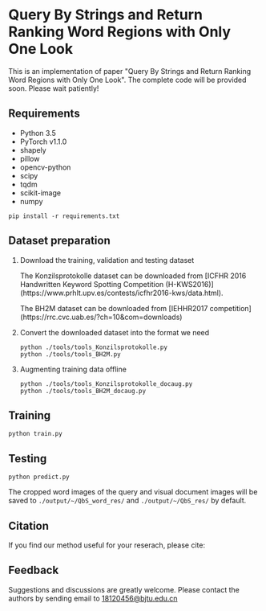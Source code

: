 # Query By Strings and Return Ranking Word Regions with Only One Look
This is an implementation of paper "Query By Strings and Return Ranking Word Regions with Only One Look". The complete code will be provided soon. Please wait patiently!

## Requirements
* Python 3.5
* PyTorch v1.1.0
* shapely
* pillow
* opencv-python
* scipy
* tqdm
* scikit-image
* numpy
```
pip install -r requirements.txt
```

## Dataset preparation
1. Download the training, validation and testing dataset
    <p>The Konzilsprotokolle dataset can be downloaded from [ICFHR 2016 Handwritten Keyword Spotting Competition (H-KWS2016)](https://www.prhlt.upv.es/contests/icfhr2016-kws/data.html).</p>
    <p>The BH2M dataset can be downloaded from [IEHHR2017 competition](https://rrc.cvc.uab.es/?ch=10&com=downloads)</p>
2. Convert the downloaded dataset into the format we need
    ```
    python ./tools/tools_Konzilsprotokolle.py
    python ./tools/tools_BH2M.py
    ```
3. Augmenting training data offline
    ```
    python ./tools/tools_Konzilsprotokolle_docaug.py
    python ./tools/tools_BH2M_docaug.py
    ```

## Training
```
python train.py
```

## Testing
```
python predict.py
```
The cropped word images of the query and visual document images will be saved to `./output/~/QbS_word_res/` and `./output/~/QbS_res/` by default.

## Citation
If you find our method useful for your reserach, please cite:

## Feedback
Suggestions and discussions are greatly welcome. Please contact the authors by sending email to 18120456@bjtu.edu.cn
